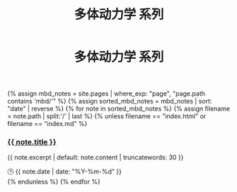 ﻿---
layout: default
title: 多体动力学 系列
---

<!-- 标题区域：半透明磨砂背景 -->
<header class="section-header">
  <h1>多体动力学 系列</h1>
</header>

<div class="post-grid">
  {% assign mbd_notes = site.pages | where_exp: "page", "page.path contains 'mbd/'" %}
  {% assign sorted_mbd_notes = mbd_notes | sort: "date" | reverse %}
  {% for note in sorted_mbd_notes %}
    {% assign filename = note.path | split:'/' | last %}
    {% unless filename == "index.html" or filename == "index.md" %}
      <article class="post-card">
        <h3 class="post-title">
          <a href="{{ note.url }}">{{ note.title }}</a>
        </h3>
        <p class="post-excerpt">
          {{ note.excerpt | default: note.content | truncatewords: 30 }}
        </p>
        <time class="post-date">🕒 {{ note.date | date: "%Y-%m-%d" }}</time>
      </article>
    {% endunless %}
  {% endfor %}
</div>